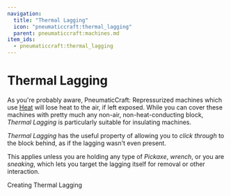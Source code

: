 ```yaml
---
navigation:
  title: "Thermal Lagging"
  icon: "pneumaticcraft:thermal_lagging"
  parent: pneumaticcraft:machines.md
item_ids:
  - pneumaticcraft:thermal_lagging
---
```


# Thermal Lagging

As you're probably aware, <Color hex="#228">PneumaticCraft: Repressurized</Color> machines which use [Heat](../heat.md) will lose heat to the air, if left exposed. While you can cover these machines with pretty much any non-air, non-heat-conducting block, *Thermal Lagging* is particularly suitable for insulating machines.

<ItemImage id="pneumaticcraft:thermal_lagging" />

*Thermal Lagging* has the useful property of allowing you to *click through* to the block behind, as if the lagging wasn't even present.

This applies unless you are holding any type of *Pickaxe*, *wrench*, or you are *sneaking*, which lets you target the lagging itself for removal or other interaction.

Creating Thermal Lagging

<Recipe id="pneumaticcraft:thermal_lagging" />

